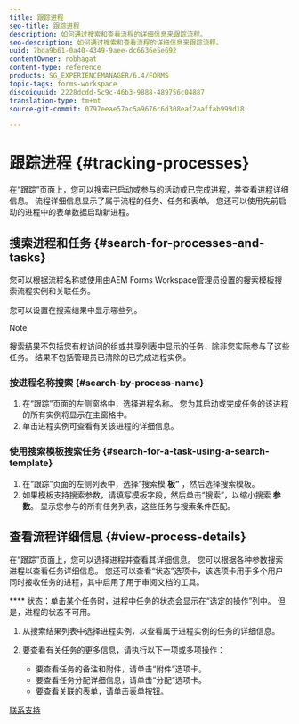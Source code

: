 ```yaml
---
title: 跟踪进程
seo-title: 跟踪进程
description: 如何通过搜索和查看流程的详细信息来跟踪流程。
seo-description: 如何通过搜索和查看流程的详细信息来跟踪流程。
uuid: 7bda9b61-0a40-4349-9aee-dc6636e5e692
contentOwner: robhagat
content-type: reference
products: SG_EXPERIENCEMANAGER/6.4/FORMS
topic-tags: forms-workspace
discoiquuid: 2228dcdd-5c9c-46b3-9888-489756c04887
translation-type: tm+mt
source-git-commit: 0797eeae57ac5a9676c6d308eaf2aaffab999d18

---
```



# 跟踪进程 {#tracking-processes}

在“跟踪”页面上，您可以搜索已启动或参与的活动或已完成进程，并查看进程详细信息。 流程详细信息显示了属于流程的任务、任务和表单。 您还可以使用先前启动的进程中的表单数据启动新进程。

## 搜索进程和任务 {#search-for-processes-and-tasks}

您可以根据流程名称或使用由AEM Forms Workspace管理员设置的搜索模板搜索流程实例和关联任务。

您可以设置在搜索结果中显示哪些列。

>[!NOTE]
>
>搜索结果不包括您有权访问的组或共享列表中显示的任务，除非您实际参与了这些任务。 结果不包括管理员已清除的已完成进程实例。

### 按进程名称搜索 {#search-by-process-name}

1. 在“跟踪”页面的左侧窗格中，选择进程名称。 您为其启动或完成任务的该进程的所有实例将显示在主窗格中。
1. 单击进程实例可查看有关该进程的详细信息。

### 使用搜索模板搜索任务 {#search-for-a-task-using-a-search-template}

1. 在“跟踪”页面的左侧列表中，选择“搜索模 **板”** ，然后选择搜索模板。
1. 如果模板支持搜索参数，请填写模板字段，然后单击“搜索”，以缩小搜索 **参数**。 显示您参与的所有任务列表，这些任务与搜索条件匹配。

## 查看流程详细信息 {#view-process-details}

在“跟踪”页面上，您可以选择进程并查看其详细信息。 您可以根据各种参数搜索进程以查看任务详细信息。 您还可以查看“状态”选项卡，该选项卡用于多个用户同时接收任务的进程，其中启用了用于审阅文档的工具。

**** 状态：单击某个任务时，进程中任务的状态会显示在“选定的操作”列中。 但是，进程的状态不可用。

1. 从搜索结果列表中选择进程实例，以查看属于进程实例的任务的详细信息。
1. 要查看有关任务的更多信息，请执行以下一项或多项操作：

   * 要查看任务的备注和附件，请单击“附件”选项卡。
   * 要查看任务分配详细信息，请单击“分配”选项卡。
   * 要查看关联的表单，请单击表单按钮。

[联系支持](https://www.adobe.com/account/sign-in.supportportal.html)
